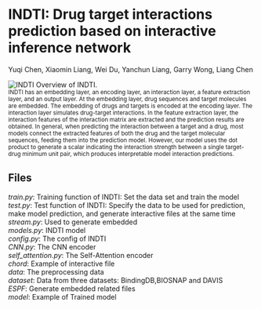 # INDTI: Drug target interactions prediction based on interactive inference network
Yuqi Chen, Xiaomin Liang, Wei Du, Yanchun Liang, Garry Wong, Liang Chen

![INDTI](https://github.com/XiaoZheBrother/INDTI/INDTI.jpg "INDTI")
Overview of INDTI. \
<sup>INDTI has an embedding layer, an encoding layer, an interaction layer, a feature extraction layer, and an output layer. At the embedding layer, drug sequences and target molecules are embedded. The embedding of drugs and targets is encoded at the encoding layer. The interaction layer simulates drug-target interactions. In the feature extraction layer, the interaction features of the interaction matrix are extracted and the prediction results are obtained. In general, when predicting the interaction between a target and a drug, most models connect the extracted features of both the drug and the target molecular sequences, feeding them into the prediction model. However, our model uses the dot product to generate a scalar indicating the interaction strength between a single target-drug minimum unit pair, which produces interpretable model interaction predictions.<sup>

## Files
*train.py*: Training function of INDTI:
Set the data set and train the model\
*test.py*: Test function of INDTI:
Specify the data to be used for prediction, make model prediction, and generate interactive files at the same time\
*stream.py*: Used to generate embedded\
*models.py*: INDTI model\
*config.py*: The config of INDTI\
*CNN.py*: The CNN encoder\
*self_attention.py*: The Self-Attention encoder\
*chord*: Example of interactive file\
*data*: The preprocessing data\
*dataset*: Data from three datasets:
BindingDB,BIOSNAP and DAVIS\
*ESPF*: Generate embedded related files\
*model*: Example of Trained model
